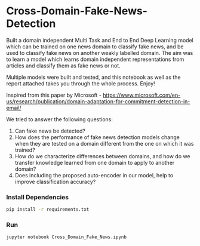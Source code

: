 # Cross-Domain-Fake-News-Detection
Built a domain independent Multi Task and End to End Deep Learning model which can be trained on one news domain to classify fake news, and be used to classify fake news on another weakly labelled domain. The aim was to learn a model which learns domain independent representations from articles and classify them as fake news or not.

Multiple models were built and tested, and this notebook as well as the report attached takes you through the whole process. Enjoy!

Inspired from this paper by Microsoft - https://www.microsoft.com/en-us/research/publication/domain-adaptation-for-commitment-detection-in-email/

We tried to answer the following questions:
1. Can fake news be detected?
2. How does the performance of fake news detection models change when they are tested on a domain different from the one on which it was trained?
3. How do we characterize differences between domains,
and how do we transfer knowledge learned from one
domain to apply to another domain?
4. Does including the proposed auto-encoder in our model,
help to improve classification accuracy?

### Install Dependencies
```bash
pip install -r requirements.txt
```

### Run
```bash
jupyter notebook Cross_Domain_Fake_News.ipynb
```
